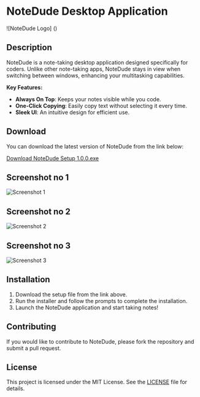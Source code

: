 # NoteDude Desktop Application

![NoteDude Logo] ()<!-- Replace with the path to your logo image -->

## Description

NoteDude is a note-taking desktop application designed specifically for coders. Unlike other note-taking apps, NoteDude stays in view when switching between windows, enhancing your multitasking capabilities. 

**Key Features:**
- **Always On Top**: Keeps your notes visible while you code.
- **One-Click Copying**: Easily copy text without selecting it every time.
- **Sleek UI**: An intuitive design for efficient use.

## Download

You can download the latest version of NoteDude from the link below:

[Download NoteDude Setup 1.0.0.exe](https://github.com/CodeWithVaruag/NoteDude/raw/main/NoteDude%20Setup%201.0.0.exe)

## Screenshot no 1

![Screenshot 1](https://github.com/user-attachments/assets/f5f58141-c87b-4b4d-b79e-0bc1a12f92fd)


## Screenshot no 2

 <!-- Replace with the path to your screenshot -->
![Screenshot 2](https://github.com/user-attachments/assets/53602bf4-8268-48ce-a66a-0dfa77b880ea) 

## Screenshot no 3

<!-- Replace with the path to your screenshot -->
![Screenshot 3](https://github.com/user-attachments/assets/320df069-4ef2-43e6-88f6-188414621b1c)



## Installation

1. Download the setup file from the link above.
2. Run the installer and follow the prompts to complete the installation.
3. Launch the NoteDude application and start taking notes!

## Contributing

If you would like to contribute to NoteDude, please fork the repository and submit a pull request. 

## License

This project is licensed under the MIT License. See the [LICENSE](LICENSE) file for details.
